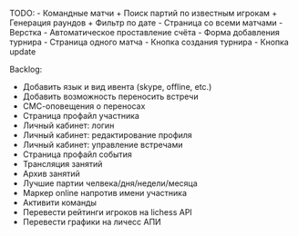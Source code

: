 TODO:
    - Командные матчи
        + Поиск партий по известным игрокам
        + Генерация раундов
        + Фильтр по дате
        - Страница со всеми матчами
            - Верстка
        - Автоматическое проставление счёта
        - Форма добавления турнира
        - Страница одного матча
        - Кнопка создания турнира
        - Кнопка update


Backlog:
- Добавить язык и вид ивента (skype, offline, etc.)
- Добавить возможность переносить встречи
- СМС-оповещения о переносах
- Страница профайл участника
- Личный кабинет: логин
- Личный кабинет: редактирование профиля
- Личный кабинет: управление встречами
- Страница профайл события
- Трансляция занятий
- Архив занятий
- Лучшие партии челвека/дня/недели/месяца
- Маркер online напротив имени участника
- Активити команды
- Перевести рейтинги игроков на lichess API
- Перевести графики на личесс АПИ